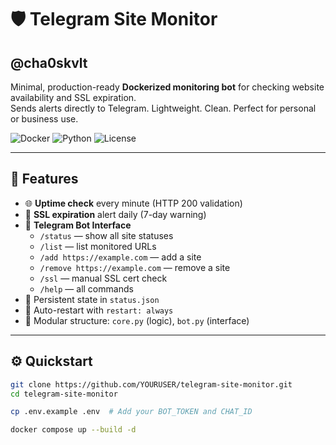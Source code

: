 # 🛡️ Telegram Site Monitor
## @cha0skvlt

Minimal, production-ready **Dockerized monitoring bot** for checking website availability and SSL expiration.  
Sends alerts directly to Telegram. Lightweight. Clean. Perfect for personal or business use.

![Docker](https://img.shields.io/badge/docker-ready-blue) ![Python](https://img.shields.io/badge/python-3.11+-green) ![License](https://img.shields.io/badge/license-MIT-lightgrey)

---

## 🚀 Features

- 🌐 **Uptime check** every minute (HTTP 200 validation)
- 🔐 **SSL expiration** alert daily (7-day warning)
- 🤖 **Telegram Bot Interface**
  - `/status` — show all site statuses
  - `/list` — list monitored URLs
  - `/add https://example.com` — add a site
  - `/remove https://example.com` — remove a site
  - `/ssl` — manual SSL cert check
  - `/help` — all commands
- 💾 Persistent state in `status.json`
- 🔁 Auto-restart with `restart: always`
- 🧱 Modular structure: `core.py` (logic), `bot.py` (interface)

---

## ⚙️ Quickstart

```bash
git clone https://github.com/YOURUSER/telegram-site-monitor.git
cd telegram-site-monitor

cp .env.example .env  # Add your BOT_TOKEN and CHAT_ID

docker compose up --build -d
